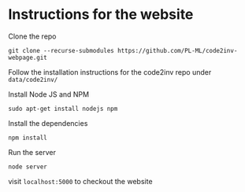 # Instructions for the website
Clone the repo
```
git clone --recurse-submodules https://github.com/PL-ML/code2inv-webpage.git
```

Follow the installation instructions for the code2inv repo under `data/code2inv/`

Install Node JS and NPM
```
sudo apt-get install nodejs npm
```

Install the dependencies
```
npm install
```

Run the server
```
node server
```

visit `localhost:5000` to checkout the website